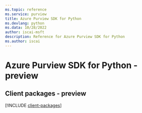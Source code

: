 ```yaml
---
ms.topic: reference
ms.service: purview
title: Azure Purview SDK for Python
ms.devlang: python
ms.data: 10/28/2022
author: iscai-msft
description: Reference for Azure Purview SDK for Python
ms.author: iscai
---
```

# Azure Purview SDK for Python - preview

## Client packages - preview
[!INCLUDE [client-packages](purview-client-index.md)]